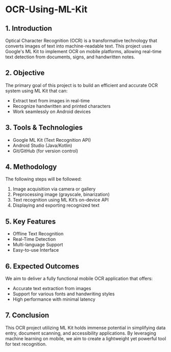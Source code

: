 # OCR-Using-ML-Kit

## 1. Introduction
 Optical Character Recognition (OCR) is a transformative technology that converts images of text into machine-readable text. This project uses Google's ML Kit to implement OCR on mobile platforms, allowing real-time text detection from documents, signs, and handwritten notes.
## 2. Objective
The primary goal of this project is to build an efficient and accurate OCR system using ML Kit that can: 
- Extract text from images in real-time 
- Recognize handwritten and printed characters 
- Work seamlessly on Android devices
## 3. Tools & Technologies
- Google ML Kit (Text Recognition API) 
-  Android Studio (Java/Kotlin) 
-  Git/GitHub (for version control)
## 4. Methodology
 The following steps will be followed: 
 1. Image acquisition via camera or gallery
 2. Preprocessing image (grayscale, binarization)
 3. Text recognition using ML Kit’s on-device API
 4. Displaying and exporting recognized text
## 5. Key Features
- Offline Text Recognition
- Real-Time Detection
- Multi-language Support
- Easy-to-use Interface
## 6. Expected Outcomes
We aim to deliver a fully functional mobile OCR application that offers:
- Accurate text extraction from images 
- Support for various fonts and handwriting styles 
- High performance with minimal latency
## 7. Conclusion
This OCR project utilizing ML Kit holds immense potential in simplifying data entry, document scanning, and accessibility applications. By leveraging machine learning on mobile, we aim to create a lightweight yet powerful tool for text recognition.
